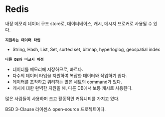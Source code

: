 # Redis

내장 메모리 데이터 구조 store로, 데이터베이스, 캐시, 메시지 브로커로 사용될 수 있다.

**`지원하는 데이터 타입`**

- String, Hash, List, Set, sorted set, bitmap, hyperloglog, geospatial index

**`다른 DB와 비교시 이점`**

- 데이터를 메모리에 저장하므로, 빠르다.
- 다수의 데이터 타입을 지원하여 복잡한 데이터와 작업하기 쉽다.
- 데이터를 조작하고 쿼리하는 많은 세트의 command가 있다.
- 캐시에 대한 완벽한 지원을 해, 다른 DB에서 보통 캐시로 사용된다.

많은 사람들이 사용하며 크고 활동적인 커뮤니티를 가지고 있다.

BSD 3-Clause 라이센스 open-source 프로젝트이다.